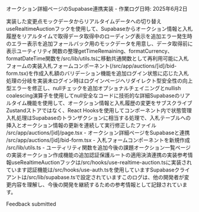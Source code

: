 オークション詳細ページのSupabase連携実装 - 作業ログ日時: 2025年6月2日

実装した変更点モックデータからリアルタイムデータへの切り替えuseRealtimeAuctionフックを使用して、Supabaseからオークション情報と入札履歴をリアルタイムで取得データ取得中のローディング表示を追加エラー発生時のエラー表示を追加フォールバック用のモックデータを用意し、データ取得前に表示ユーティリティ関数の整理getTimeRemaining、formatCurrency、formatDateTime関数を/src/lib/utils.tsに移動共通関数として再利用可能に入札フォームの実装入札フォームコンポーネント(/src/app/auctions/[id]/bid-form.tsx)を作成入札額のバリデーション機能を追加ログイン状態に応じた入札処理の分岐を実装未ログイン時はログインページへリダイレクト型安全性の向上型エラーを修正し、nullチェックを追加オプショナルチェイニングとnullish
coalescing演算子を使用してnull安全なコードに技術的な詳細Supabaseのリアルタイム機能を使用して、オークション情報と入札履歴の変更をサブスクライブZustandストアではなく、React
Hooksを使用してコンポーネント内で状態管理入札処理はSupabaseのトランザクションに相当する処理で、入札テーブルへの挿入とオークション情報の更新を連続して実行修正したファイル /src/app/auctions/[id]/page.tsx - オークション詳細ページをSupabaseと連携 /src/app/auctions/[id]/bid-form.tsx - 入札フォームコンポーネントを新規作成 /src/lib/utils.ts - ユーティリティ関数を追加今後の課題オークション一覧ページの実装オークション作成機能の追加認証保護ルートの適用決済連携の実装参考情報useRealtimeAuctionフックは/src/hooks/use-realtime-auction.tsに実装されています認証機能は/src/hooks/use-auth.tsを使用していますSupabaseクライアントは/src/lib/supabase.tsで設定されていますこのログは、他の開発者が変更内容を理解し、今後の開発を継続するための参考情報として記録されています。

Feedback submitted
